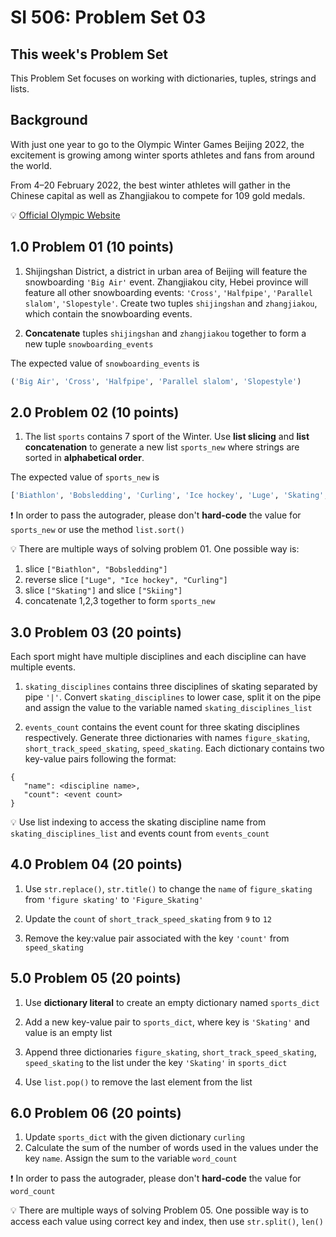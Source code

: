 # SI 506: Problem Set 03

## This week's Problem Set

This Problem Set focuses on working with dictionaries, tuples, strings and lists.

## Background

With just one year to go to the Olympic Winter Games Beijing 2022, the excitement is growing among winter sports athletes and fans from around the world.

From 4–20 February 2022, the best winter athletes will gather in the Chinese capital as well as Zhangjiakou to compete for 109 gold medals.

:bulb: [Official Olympic Website](https://www.olympic.org/beijing-2022)

## 1.0 Problem 01 (10 points)

1. Shijingshan District, a district in urban area of Beijing will feature the snowboarding `'Big Air'` event. Zhangjiakou city, Hebei province will feature all other snowboarding events: `'Cross'`, `'Halfpipe'`, `'Parallel slalom'`, `'Slopestyle'`. Create two tuples `shijingshan` and `zhangjiakou`, which contain the snowboarding events.

2. **Concatenate** tuples `shijingshan` and `zhangjiakou` together to form a new tuple `snowboarding_events`

The expected value of `snowboarding_events` is

```python
('Big Air', 'Cross', 'Halfpipe', 'Parallel slalom', 'Slopestyle')
```

## 2.0 Problem 02 (10 points)

1. The list `sports` contains 7 sport of the Winter. Use **list slicing** and **list concatenation** to generate a new list `sports_new` where strings are sorted in **alphabetical order**.

The expected value of `sports_new` is

```python
['Biathlon', 'Bobsledding', 'Curling', 'Ice hockey', 'Luge', 'Skating', 'Skiing']
```

:exclamation: In order to pass the autograder, please don't **hard-code** the value for `sports_new` or use the method `list.sort()`

:bulb: There are multiple ways of solving problem 01. One possible way is:

   1. slice `["Biathlon", "Bobsledding"]`
   2. reverse slice `["Luge", "Ice hockey", "Curling"]`
   3. slice `["Skating"]` and slice `["Skiing"]`
   4. concatenate 1,2,3 together to form `sports_new`

## 3.0 Problem 03 (20 points)

Each sport might have multiple disciplines and each discipline can have multiple events.

1. `skating_disciplines` contains three disciplines of skating separated by pipe `'|'`. Convert `skating_disciplines` to lower case, split it on the pipe and assign the value to the variable named `skating_disciplines_list`

2. `events_count` contains the event count for three skating disciplines respectively. Generate three dictionaries with names `figure_skating`, `short_track_speed_skating`, `speed_skating`. Each dictionary contains two key-value pairs following the format:

```
{
   "name": <discipline name>,
   "count": <event count>
}
```

:bulb: Use list indexing to access the skating discipline name from `skating_disciplines_list` and events count from `events_count`

## 4.0 Problem 04 (20 points)

1. Use `str.replace()`, `str.title()` to change the `name` of `figure_skating` from `'figure skating'` to `'Figure_Skating'`

2. Update the `count` of `short_track_speed_skating` from `9` to `12`

3. Remove the key:value pair associated with the key `'count'` from `speed_skating`

## 5.0 Problem 05 (20 points)

1. Use **dictionary literal** to create an empty dictionary named `sports_dict`

2. Add a new key-value pair to `sports_dict`, where key is `'Skating'` and value is an empty list

3. Append three dictionaries `figure_skating`, `short_track_speed_skating`, `speed_skating` to the list under the key `'Skating'` in `sports_dict`

4. Use `list.pop()` to remove the last element from the list

## 6.0 Problem 06 (20 points)

1. Update `sports_dict` with the given dictionary `curling`
2. Calculate the sum of the number of words used in the values under the key `name`. Assign the sum to the variable `word_count`

:exclamation: In order to pass the autograder, please don't **hard-code** the value for `word_count`

:bulb: There are multiple ways of solving Problem 05. One possible way is to access each value using correct key and index, then use `str.split()`, `len()`
